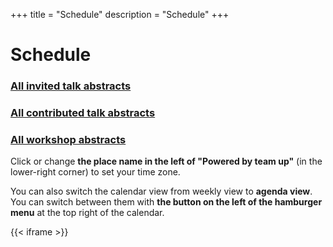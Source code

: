 +++
title = "Schedule"
description = "Schedule"
+++

# Schedule

### [All invited talk abstracts](https://biocasia2021.bioconductor.org/)

### [All contributed talk abstracts](https://biocasia2021.bioconductor.org/contributions/)

### [All workshop abstracts](https://biocasia2021.bioconductor.org/workshops/)

Click or change **the place name in the left of "Powered by team up"** (in the lower-right corner) to set your time zone.

You can also switch the calendar view from weekly view to **agenda view**.
You can switch between them with **the button on the left of the hamburger menu** at the top right of the calendar.

{{< iframe >}}
